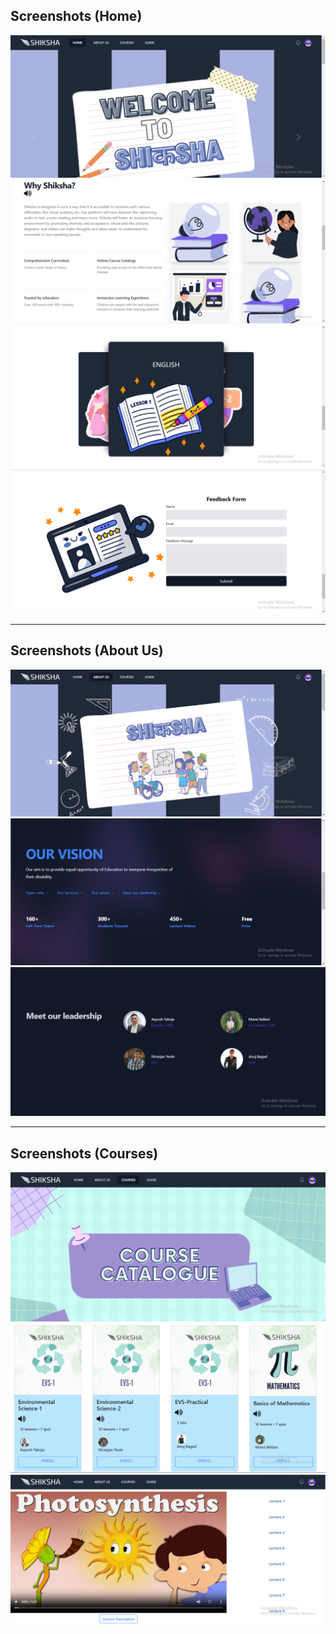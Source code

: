 ## Screenshots (Home)
<img src = "src/images/ss/ss1.png" />
<img src = "src/images/ss/ss2.png" />
<img src = "src/images/ss/ss3.png" />
<img src = "src/images/ss/ss4.png" />

<hr>

## Screenshots (About Us)
<img src = "src/images/ss/ss5.png" />
<img src = "src/images/ss/ss6.png" />
<img src = "src/images/ss/ss7.png" />

<hr>

## Screenshots (Courses)
<img src = "src/images/ss/ss8.png" />
<img src = "src/images/ss/ss9.png" />
<img src = "src/images/ss/ss10.png" />
